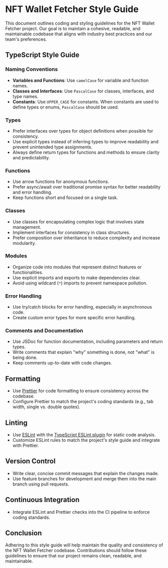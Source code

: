 # NFT Wallet Fetcher Style Guide

This document outlines coding and styling guidelines for the NFT Wallet Fetcher project. Our goal is to maintain a cohesive, readable, and maintainable codebase that aligns with industry best practices and our team's preferences.

## TypeScript Style Guide

### Naming Conventions

- **Variables and Functions**: Use `camelCase` for variable and function names.
- **Classes and Interfaces**: Use `PascalCase` for classes, interfaces, and type names.
- **Constants**: Use `UPPER_CASE` for constants. When constants are used to define types or enums, `PascalCase` should be used.

### Types

- Prefer interfaces over types for object definitions when possible for consistency.
- Use explicit types instead of inferring types to improve readability and prevent unintended type assignments.
- Always define return types for functions and methods to ensure clarity and predictability.

### Functions

- Use arrow functions for anonymous functions.
- Prefer async/await over traditional promise syntax for better readability and error handling.
- Keep functions short and focused on a single task.

### Classes

- Use classes for encapsulating complex logic that involves state management.
- Implement interfaces for consistency in class structures.
- Prefer composition over inheritance to reduce complexity and increase modularity.

### Modules

- Organize code into modules that represent distinct features or functionalities.
- Use explicit imports and exports to make dependencies clear.
- Avoid using wildcard (`*`) imports to prevent namespace pollution.

### Error Handling

- Use try/catch blocks for error handling, especially in asynchronous code.
- Create custom error types for more specific error handling.

### Comments and Documentation

- Use JSDoc for function documentation, including parameters and return types.
- Write comments that explain "why" something is done, not "what" is being done.
- Keep comments up-to-date with code changes.

## Formatting

- Use [Prettier](https://prettier.io/) for code formatting to ensure consistency across the codebase.
- Configure Prettier to match the project's coding standards (e.g., tab width, single vs. double quotes).

## Linting

- Use [ESLint](https://eslint.org/) with the [TypeScript ESLint plugin](https://typescript-eslint.io/) for static code analysis.
- Customize ESLint rules to match the project's style guide and integrate with Prettier.

## Version Control

- Write clear, concise commit messages that explain the changes made.
- Use feature branches for development and merge them into the main branch using pull requests.

## Continuous Integration

- Integrate ESLint and Prettier checks into the CI pipeline to enforce coding standards.

## Conclusion

Adhering to this style guide will help maintain the quality and consistency of the NFT Wallet Fetcher codebase. Contributions should follow these guidelines to ensure that our project remains clean, readable, and maintainable.
